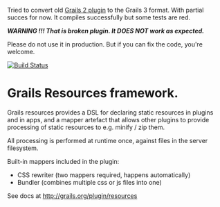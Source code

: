 Tried to convert old [Grails 2 plugin](https://github.com/grails-plugins/grails-resources) to the Grails 3 format.
With partial succes for now.
It compiles successfully but some tests are red.

***WARNING !!! That is broken plugin. It DOES NOT work as expected.***

Please do not use it in production.
But if you can fix the code, you're welcome.


[![Build Status](https://api.travis-ci.org/gpc/grails-mail.png)](http://travis-ci.org/grails-plugins/grails-resources)

Grails Resources framework.
===========================

Grails resources provides a DSL for declaring static resources in plugins and in apps, and a mapper artefact that allows other plugins to provide processing of static resources to e.g. minify / zip them.

All processing is performed at runtime once, against files in the server filesystem.

Built-in mappers included in the plugin:

* CSS rewriter (two mappers required, happens automatically)
* Bundler (combines multiple css or js files into one)

See docs at http://grails.org/plugin/resources
